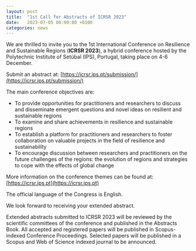 ```yaml
---
layout: post
title:  "1st Call for Abstracts of ICRSR 2023"
date:   2023-07-05 00:00:00 +0100
categories: news
---
```


We are thrilled to invite you to the 1st International Conference on Resilience and Sustainable Regions (**ICRSR 2023**), a hybrid conference hosted by the Polytechnic Institute of Setúbal (IPS), Portugal, taking place on 4-6 December. 

Submit an abstract at: [https://icrsr.ips.pt/submission/](https://icrsr.ips.pt/submission/)

The main conference objectives are:  
- To provide opportunities for practitioners and researchers to discuss and disseminate emergent questions and novel ideas on resilient and sustainable regions
- To examine and share achievements in resilience and sustainable regions
- To establish a platform for practitioners and researchers to foster collaboration on valuable projects in the field of resilience and sustainability
- To encourage discussion between researchers and practitioners on the future challenges of the regions: the evolution of regions and strategies to cope with the effects of global change 

More information on the conference themes can be found at: [https://icrsr.ips.pt](https://icrsr.ips.pt)

The official language of the Congress is English. 

We look forward to receiving your extended abstract.  

Extended abstracts submitted to ICRSR 2023 will be reviewed by the scientific committees of the conference and published in the Abstracts Book. All accepted and registered papers will be published in Scopus-indexed Conference Proceedings. Selected papers will be published in a Scopus and Web of Science indexed journal to be announced.